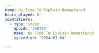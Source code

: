 ```yaml
---
name: No Time To Explain Remastered
hours_played: 0
identifiers:
  - type: steam
    appid: '368730'
    name: No Time To Explain Remastered
    synced_on: '2024-07-04'

---
```

